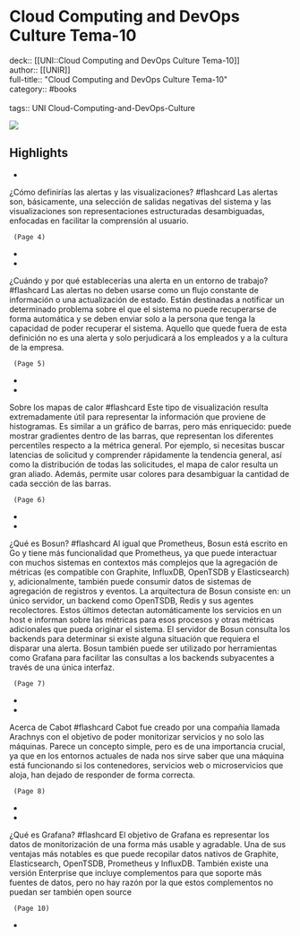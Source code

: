 # Cloud Computing and DevOps Culture Tema-10

deck:: [[UNI::Cloud Computing and DevOps Culture Tema-10]]\
author:: [[UNIR]]\
full-title:: "Cloud Computing and DevOps Culture Tema-10"\
category:: #books\
\
tags:: UNI Cloud-Computing-and-DevOps-Culture  

![](https://readwise-assets.s3.amazonaws.com/media/uploaded_book_covers/profile_22942/50d861c7-ab8d-47b1-9775-08a7c1456145.jpg)

## Highlights
- 
 ¿Cómo definirías las alertas y las visualizaciones? #flashcard 
    Las alertas son, básicamente, una selección de salidas negativas del sistema y las visualizaciones son representaciones estructuradas desambiguadas, enfocadas en facilitar la comprensión al usuario.

     (Page 4)
-
- 
 ¿Cuándo y por qué establecerías una alerta en un entorno de trabajo? #flashcard 
    Las alertas no deben usarse como un flujo constante de información o una actualización de estado. Están destinadas a notificar un determinado problema sobre el que el sistema no puede recuperarse de forma automática y se deben enviar solo a la persona que tenga la capacidad de poder recuperar el sistema. Aquello que quede fuera de esta definición no es una alerta y solo perjudicará a los empleados y a la cultura de la empresa.

     (Page 5)
-
- 
 Sobre los mapas de calor #flashcard 
    Este tipo de visualización resulta extremadamente útil para representar la información que proviene de histogramas. Es similar a un gráfico de barras, pero más enriquecido: puede mostrar gradientes dentro de las barras, que representan los diferentes percentiles respecto a la métrica general. Por ejemplo, si necesitas buscar latencias de solicitud y comprender rápidamente la tendencia general, así como la distribución de todas las solicitudes, el mapa de calor resulta un gran aliado. Además, permite usar colores para desambiguar la cantidad de cada sección de las barras.

     (Page 6)
-
- 
 ¿Qué es Bosun? #flashcard 
    Al igual que Prometheus, Bosun está escrito en Go y tiene más funcionalidad que Prometheus, ya que puede interactuar con muchos sistemas en contextos más complejos que la agregación de métricas (es compatible con Graphite, InfluxDB, OpenTSDB y Elasticsearch) y, adicionalmente, también puede consumir datos de sistemas de agregación de registros y eventos. La arquitectura de Bosun consiste en: un único servidor, un backend como OpenTSDB, Redis y sus agentes recolectores. Estos últimos detectan automáticamente los servicios en un host e informan sobre las métricas para esos procesos y otras métricas adicionales que pueda originar el sistema. El servidor de Bosun consulta los backends para determinar si existe alguna situación que requiera el disparar una alerta. Bosun también puede ser utilizado por herramientas como Grafana para facilitar las consultas a los backends subyacentes a través de una única interfaz.

     (Page 7)
-
- 
 Acerca de Cabot #flashcard 
    Cabot fue creado por una compañía llamada Arachnys con el objetivo de poder monitorizar servicios y no solo las máquinas. Parece un concepto simple, pero es de una importancia crucial, ya que en los entornos actuales de nada nos sirve saber que una máquina está funcionando si los contenedores, servicios web o microservicios que aloja, han dejado de responder de forma correcta.

     (Page 8)
-
- 
 ¿Qué es Grafana? #flashcard 
    El objetivo de Grafana es representar los datos de monitorización de una forma más usable y agradable. Una de sus ventajas más notables es que puede recopilar datos nativos de Graphite, Elasticsearch, OpenTSDB, Prometheus y InfluxDB. También existe una versión Enterprise que incluye complementos para que soporte más fuentes de datos, pero no hay razón por la que estos complementos no puedan ser también open source

     (Page 10)
-
